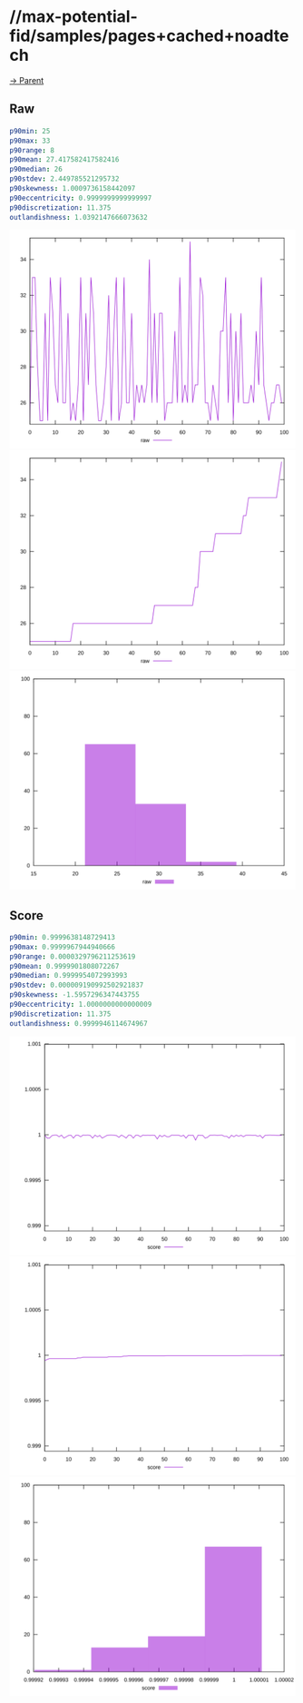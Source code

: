 
# //max-potential-fid/samples/pages+cached+noadtech

[→ Parent](../..)


## Raw


```yaml
p90min: 25
p90max: 33
p90range: 8
p90mean: 27.417582417582416
p90median: 26
p90stdev: 2.449785521295732
p90skewness: 1.0009736158442097
p90eccentricity: 0.9999999999999997
p90discretization: 11.375
outlandishness: 1.0392147666073632

```

![PLOT: raw-values](./raw/values.svg)![PLOT: raw-sorted](./raw/sorted.svg)![PLOT: raw-histogram](./raw/histogram.svg)
## Score


```yaml
p90min: 0.9999638148729413
p90max: 0.9999967944940666
p90range: 0.0000329796211253619
p90mean: 0.9999901808072267
p90median: 0.9999954072993993
p90stdev: 0.000009190992502921837
p90skewness: -1.5957296347443755
p90eccentricity: 1.0000000000000009
p90discretization: 11.375
outlandishness: 0.9999946114674967

```

![PLOT: score-values](./score/values.svg)![PLOT: score-sorted](./score/sorted.svg)![PLOT: score-histogram](./score/histogram.svg)